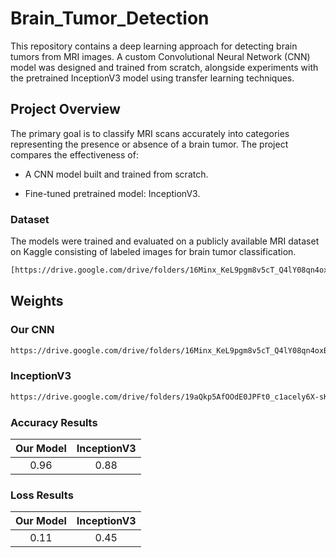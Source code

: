 # Brain_Tumor_Detection

This repository contains a deep learning approach for detecting brain tumors from MRI images. A custom Convolutional Neural Network (CNN) model was designed and trained from scratch, alongside experiments with the pretrained InceptionV3 model using transfer learning techniques.

## Project Overview

The primary goal is to classify MRI scans accurately into categories representing the presence or absence of a brain tumor. The project compares the effectiveness of:

- A CNN model built and trained from scratch.

- Fine-tuned pretrained model: InceptionV3.

### Dataset
The models were trained and evaluated on a publicly available MRI dataset on Kaggle consisting of labeled images for brain tumor classification.
```bash
[https://drive.google.com/drive/folders/16Minx_KeL9pgm8v5cT_Q4lY08qn4oxBo?usp=sharing](https://www.kaggle.com/datasets/masoudnickparvar/brain-tumor-mri-dataset)
```

## Weights

### Our CNN
```bash
https://drive.google.com/drive/folders/16Minx_KeL9pgm8v5cT_Q4lY08qn4oxBo?usp=sharing
```
### InceptionV3
```bash
https://drive.google.com/drive/folders/19aQkp5AfOOdE0JPFt0_c1acely6X-sKS?usp=sharing
```

### Accuracy Results
| Our Model   | InceptionV3
| :---: | :---: |
| 0.96   | 0.88

### Loss Results
| Our Model  | InceptionV3
| :---: | :---: |
| 0.11   | 0.45 


